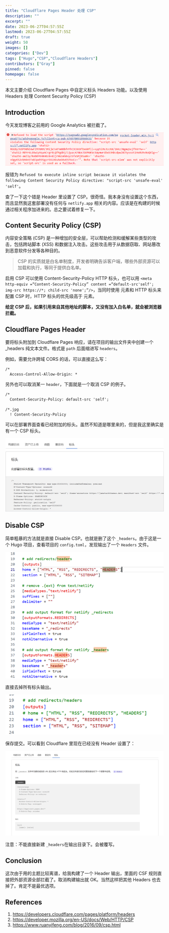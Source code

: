 ```yaml
---
title: "Cloudflare Pages Header 处理 CSP"
description: ""
excerpt: ""
date: 2023-06-27T04:57:55Z
lastmod: 2023-06-27T04:57:55Z
draft: true
weight: 50
images: []
categories: ["Dev"]
tags: ["Hugo","CSP","Cloudflare Headers"]
contributors: ["Gray"]
pinned: false
homepage: false
---
```


本文主要介绍 Cloudflare Pages 中自定义标头 Headers 功能。以及使用 Headers 处理 Content Security Policy (CSP)

## Introduction

今天发现博客之前用的 Google Analytics 被拦截了。

![Alt text](image.png)

报错为 `Refused to execute inline script because it violates the following Content Security Policy directive: "script-src 'unsafe-eval' 'self'`。

查了一下这个错是 Header 里设置了 CSP。很奇怪。我本身没有设置这个东西，而且显然我这套部署没有任何与 `netlify.app` 相关的内容。应该是在构建的时候通过相关程序加进来的。总之要试着修复一下。


## Content Security Policy (CSP)

内容安全策略 (CSP) 是一种增加的安全层，可以帮助检测和缓解某些类型的攻击，包括跨站脚本 (XSS) 和数据注入攻击。这些攻击用于从数据窃取、网站篡改到恶意软件分发等各种目的。

>CSP 的实质就是白名单制度，开发者明确告诉客户端，哪些外部资源可以加载和执行，等同于提供白名单。

启用 CSP 可以使用 Content-Security-Policy HTTP 标头，也可以用 `<meta
http-equiv =“Content-Security-Policy” content =“default-src'self'; img-src https://*; child-src 'none';”/>`，当同时使用 <meta> 元素和 HTTP 标头来配置 CSP 时，HTTP 标头的优先级高于 <meta> 元素。

**给定 CSP 后，如果引用来自其他地址的脚本，又没有加入白名单，就会被浏览器拦截。**


## Cloudflare Pages Header

要将标头附加到 Cloudflare Pages 响应，请在项目的输出文件夹中创建一个 _headers 纯文本文件。格式是 `path` 后面缩进写 `headers`。

例如，需要允许跨域 CORS 的话，可以直接这么写：

```
/*
  Access-Control-Allow-Origin: *
```

另外也可以取消某一 `header`，下面就是一个取消 CSP 的例子。

```
/*
  Content-Security-Policy: default-src 'self';

/*.jpg
  ! Content-Security-Policy
```

可以在部署界面查看已经附加的标头。虽然不知道是哪里来的，但是我这里确实是有一个 CSP 标头。


![Alt text](image-1.png)

## Disable CSP

简单粗暴的方法就是直接 Disable CSP。也就是删了这个 `_headers`。由于这是一个 Hugo 项目，查看项目的 `config.toml`，发现输出了一个 `Headers` 文件。

![Alt text](image-2.png)

直接去掉所有标头输出。

![Alt text](image-5.png)

保存提交。可以看到 Cloudflare 里现在已经没有 Header 设置了：

![Alt text](image-4.png)

<!-- 清一下缓存，再打开博客页面。Google Analytics 正常加载。 -->

注意：不能直接新建 `_headers`在输出目录下。会被覆写。

## Conclusion

这次由于用的主题比较离谱，给我构建了一个 Header 输出，里面的 CSF 规则直接把外部资源全部拦截了。取消构建输出就 OK。当然这样把其他 Headers 也去掉了。肯定不是最优选项。

## References

1. https://developers.cloudflare.com/pages/platform/headers
2. https://developer.mozilla.org/en-US/docs/Web/HTTP/CSP
3. https://www.ruanyifeng.com/blog/2016/09/csp.html